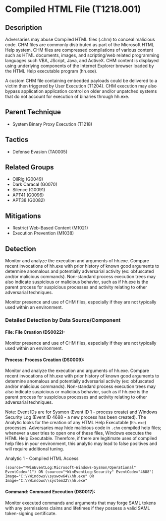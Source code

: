 # Compiled HTML File (T1218.001)

## Description
Adversaries may abuse Compiled HTML files (.chm) to conceal malicious code. CHM files are commonly distributed as part of the Microsoft HTML Help system. CHM files are compressed compilations of various content such as HTML documents, images, and scripting/web related programming languages such VBA, JScript, Java, and ActiveX.  CHM content is displayed using underlying components of the Internet Explorer browser  loaded by the HTML Help executable program (hh.exe). 

A custom CHM file containing embedded payloads could be delivered to a victim then triggered by User Execution (T1204). CHM execution may also bypass application application control on older and/or unpatched systems that do not account for execution of binaries through hh.exe.  

## Parent Technique
- System Binary Proxy Execution (T1218)

## Tactics
- Defense Evasion (TA0005)

## Related Groups
- OilRig (G0049)
- Dark Caracal (G0070)
- Silence (G0091)
- APT41 (G0096)
- APT38 (G0082)

## Mitigations
- Restrict Web-Based Content (M1021)
- Execution Prevention (M1038)

## Detection
Monitor and analyze the execution and arguments of hh.exe.  Compare recent invocations of hh.exe with prior history of known good arguments to determine anomalous and potentially adversarial activity (ex: obfuscated and/or malicious commands). Non-standard process execution trees may also indicate suspicious or malicious behavior, such as if hh.exe is the parent process for suspicious processes and activity relating to other adversarial techniques.

Monitor presence and use of CHM files, especially if they are not typically used within an environment.

### Detailed Detection by Data Source/Component
#### File: File Creation (DS0022): 
Monitor presence and use of CHM files, especially if they are not typically used within an environment.

#### Process: Process Creation (DS0009): 
Monitor and analyze the execution and arguments of hh.exe.  Compare recent invocations of hh.exe with prior history of known good arguments to determine anomalous and potentially adversarial activity (ex: obfuscated and/or malicious commands). Non-standard process execution trees may also indicate suspicious or malicious behavior, such as if hh.exe is the parent process for suspicious processes and activity relating to other adversarial techniques.

Note: Event IDs are for Sysmon (Event ID 1 - process create) and Windows Security Log (Event ID 4688 - a new process has been created). The Analytic looks for the creation of any HTML Help Executable (``` hh.exe ```) processes. Adversaries may hide malicious code in ``` .chm ``` compiled help files; whenever a user tries to open one of these files, Windows executes the HTML Help Executable. Therefore, if there are legitimate uses of compiled help files in your environment, this analytic may lead to false positives and will require additional tuning. 

Analytic 1 - Compiled HTML Access

``` (source="*WinEventLog:Microsoft-Windows-Sysmon/Operational" EventCode="1") OR (source="*WinEventLog:Security" EventCode="4688") Image="C:\\Windows\\syswow64\\hh.exe" OR Image="C:\\Windows\\system32\\hh.exe" ```

#### Command: Command Execution (DS0017): 
Monitor executed commands and arguments that may forge SAML tokens with any permissions claims and lifetimes if they possess a valid SAML token-signing certificate.


